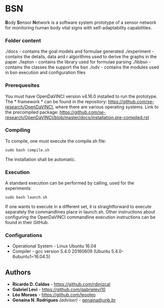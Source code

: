 # BSN

**B**ody **S**ensor **N**etwork is a software system prototype of a sensor network for monitoring human body vital signs with self-adaptability capabilities.

### Folder content

./docs - contains the goal models and formulae generated
./experiment - contains the details, data and r algorithms used to derive the graphs in the paper
./lepton - contains the library used for formulae parsing
./libbsn - contains the classes the support the bsn
./odv - contains the modules used in bsn execution and configuration files

### Prerequesites

You must have OpenDaVINCI version v4.16.0 installed to run the prototype. The * framework * can be found in the repository: https://github.com/se-research/OpenDaVINCI, where there are various operating systems. Link to the precompiled package: https://github.com/se-research/OpenDaVINCI/blob/master/docs/installation.pre-compiled.rst

### Compiling

To compile, one must execute the compile.sh file:

```
sudo bash compile.sh
```

The installation shall be automatic.

### Execution

A standard execution can be performed by calling, used for the experiments:

```
sudo bash launch.sh
```

If one wants to execute in a different set, it is straightforward to execute separately the commandlines place in launch.sh. Other instructions about configuring the OpenDaVINCI commandline execution instructions can be found in their GitHub.

### Configurations

* Operational System - Linux Ubuntu 16.04
* Compiler -  gcc version 5.4.0 20160609 (Ubuntu 5.4.0-6ubuntu1~16.04.5)

## Authors

* **Ricardo D. Caldas** - https://github.com/rdinizcal
* **Gabriel Levi** - https://github.com/gabrielevi10
* **Léo Moraes** - https://github.com/leooleo 
* **Genaína N. Rodrigues** _(adviser)_ - genaina@unb.br
